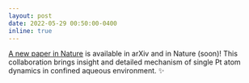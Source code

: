 ```yaml
---
layout: post
date: 2022-05-29 00:50:00-0400
inline: true
---
```


[A new paper in Nature](https://arxiv.org/abs/2203.04906) is available in arXiv and in Nature (soon)! This collaboration brings insight and detailed mechanism of single Pt atom dynamics in confined aqueous environment. :sparkles:
